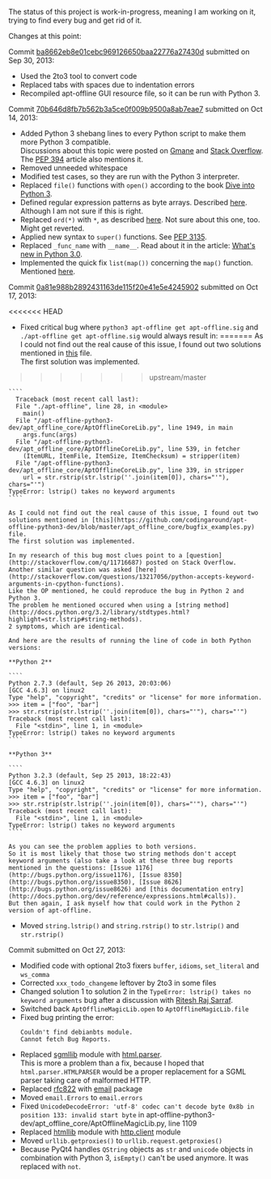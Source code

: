 The status of this project is work-in-progress, meaning I am working on it, trying to find every bug and get rid of it.

Changes at this point:

Commit [ba8662eb8e01cebc969126650baa22776a27430d](https://github.com/codingaround/apt-offline-python3-dev/commit/ba8662eb8e01cebc969126650baa22776a27430d) submitted on Sep 30, 2013:

- Used the 2to3 tool to convert code
- Replaced tabs with spaces due to indentation errors
- Recompiled apt-offline GUI resource file, so it can be run with Python 3.

Commit [70b646d8fb7b562b3a5ce0f009b9500a8ab7eae7](https://github.com/codingaround/apt-offline-python3-dev/commit/70b646d8fb7b562b3a5ce0f009b9500a8ab7eae7) submitted on Oct 14, 2013:

- Added Python 3 shebang lines to every Python script to make them more Python 3 compatible.  
  Discussions about this topic were posted on [Gmane](http://comments.gmane.org/gmane.comp.python.porting/192) and [Stack Overflow](http://stackoverflow.com/questions/7670303/purpose-of-usr-bin-python3). The [PEP 394](http://www.python.org/dev/peps/pep-0394/) article also mentions it.
- Removed unneeded whitespace
- Modified test cases, so they are run with the Python 3 interpreter.
- Replaced `file()` functions with `open()` according to the book [Dive into Python 3](http://getpython3.com/diveintopython3/case-study-porting-chardet-to-python-3.html#namefileisnotdefined).
- Defined regular expression patterns as byte arrays. Described [here](http://getpython3.com/diveintopython3/case-study-porting-chardet-to-python-3.html#cantuseastringpattern). Although I am not sure if this is right.
- Replaced `ord(*)` with `*`, as described [here](http://getpython3.com/diveintopython3/case-study-porting-chardet-to-python-3.html#ordexpectedstring). Not sure about this one, too. Might get reverted.
- Applied new syntax to `super()` functions. See [PEP 3135](http://www.python.org/dev/peps/pep-3135/).
- Replaced `_func_name` with `__name__`. Read about it in the article: [What's new in Python 3.0](http://docs.python.org/3.0/whatsnew/3.0.html#operators-and-special-methods).
- Implemented the quick fix `list(map())` concerning the `map()` function. Mentioned [here](http://docs.python.org/3.0/whatsnew/3.0.html#views-and-iterators-instead-of-lists).

Commit [0a81e988b2892431163de115f20e41e5e4245902](https://github.com/codingaround/apt-offline-python3-dev/commit/0a81e988b2892431163de115f20e41e5e4245902) submitted on Oct 17, 2013:

<<<<<<< HEAD
- Fixed critical bug where `python3 apt-offline get apt-offline.sig` and `./apt-offline get apt-offline.sig` would always result in:
=======
As I could not find out the real cause of this issue, I found out two solutions mentioned in [this](https://github.com/codingaround/apt-offline-python3-dev/blob/master/apt_offline_core/bugfix_examples.py) file.  
The first solution was implemented.
>>>>>>> upstream/master

    ````
      Traceback (most recent call last):
      File "./apt-offline", line 28, in <module>
        main()
      File "/apt-offline-python3-dev/apt_offline_core/AptOfflineCoreLib.py", line 1949, in main
        args.func(args)
      File "/apt-offline-python3-dev/apt_offline_core/AptOfflineCoreLib.py", line 539, in fetcher
        (ItemURL, ItemFile, ItemSize, ItemChecksum) = stripper(item)
      File "/apt-offline-python3-dev/apt_offline_core/AptOfflineCoreLib.py", line 339, in stripper
        url = str.rstrip(str.lstrip(''.join(item[0]), chars="'"), chars="'")
    TypeError: lstrip() takes no keyword arguments
    ````

    As I could not find out the real cause of this issue, I found out two solutions mentioned in [this](https://github.com/codingaround/apt-offline-python3-dev/blob/master/apt_offline_core/bugfix_examples.py) file.  
    The first solution was implemented.
    
    In my research of this bug most clues point to a [question](http://stackoverflow.com/q/11716687) posted on Stack Overflow.  
    Another similar question was asked [here](http://stackoverflow.com/questions/13217056/python-accepts-keyword-arguments-in-cpython-functions).  
    Like the OP mentioned, he could reproduce the bug in Python 2 and Python 3.  
    The problem he mentioned occured when using a [string method](http://docs.python.org/3.2/library/stdtypes.html?highlight=str.lstrip#string-methods).  
    2 symptoms, which are identical.
    
    And here are the results of running the line of code in both Python versions:

    **Python 2**
    
    ````
    Python 2.7.3 (default, Sep 26 2013, 20:03:06) 
    [GCC 4.6.3] on linux2
    Type "help", "copyright", "credits" or "license" for more information.
    >>> item = ["foo", "bar"]
    >>> str.rstrip(str.lstrip(''.join(item[0]), chars="'"), chars="'")
    Traceback (most recent call last):
      File "<stdin>", line 1, in <module>
    TypeError: lstrip() takes no keyword arguments
    ````
    
    **Python 3**
    
    ````
    Python 3.2.3 (default, Sep 25 2013, 18:22:43) 
    [GCC 4.6.3] on linux2
    Type "help", "copyright", "credits" or "license" for more information.
    >>> item = ["foo", "bar"]
    >>> str.rstrip(str.lstrip(''.join(item[0]), chars="'"), chars="'")
    Traceback (most recent call last):
      File "<stdin>", line 1, in <module>
    TypeError: lstrip() takes no keyword arguments
    ````
    
    As you can see the problem applies to both versions.  
    So it is most likely that those two string methods don't accept keyword arguments (also take a look at these three bug reports mentioned in the questions: [Issue 1176](http://bugs.python.org/issue1176), [Issue 8350](http://bugs.python.org/issue8350), [Issue 8626](http://bugs.python.org/issue8626) and [this documentation entry](http://docs.python.org/dev/reference/expressions.html#calls)).  
    But then again, I ask myself how that could work in the Python 2 version of apt-offline.

- Moved `string.lstrip()` and `string.rstrip()` to `str.lstrip()` and `str.rstrip()`

Commit []() submitted on Oct 27, 2013:

- Modified code with optional 2to3 fixers `buffer`, `idioms`, `set_literal` and `ws_comma`
- Corrected `xxx_todo_changeme` leftover by 2to3 in some files
- Changed solution 1 to solution 2 in the `TypeError: lstrip() takes no keyword arguments` bug after a discussion with [Ritesh Raj Sarraf](https://github.com/rickysarraf).
- Switched back `AptOfflineMagicLib.open` to `AptOfflineMagicLib.file`
- Fixed bug printing the error:
  ````
  Couldn't find debianbts module.
  Cannot fetch Bug Reports.
  ````
- Replaced [sgmllib](http://docs.python.org/2.7/library/sgmllib.html) module with [html.parser](http://docs.python.org/3/library/html.parser.html).  
  This is more a problem than a fix, because I hoped that `html.parser.HTMLPARSER` would be a proper replacement for a SGML parser taking care of malformed HTTP.
- Replaced [rfc822](http://docs.python.org/2.7/library/rfc822.html) with [email](http://docs.python.org/3/library/email.html) package
- Moved `email.Errors` to `email.errors`
- Fixed `UnicodeDecodeError: 'utf-8' codec can't decode byte 0x8b in position 133: invalid start byte` in apt-offline-python3-dev/apt_offline_core/AptOfflineMagicLib.py, line 1109
- Replaced [htmllib](http://docs.python.org/2.7/library/htmllib.html) module with [http.client](http://docs.python.org/3/library/http.client.html) module
- Moved `urllib.getproxies()` to `urllib.request.getproxies()`
- Because PyQt4 handles `QString` objects as `str` and `unicode` objects in combination with Python 3, `isEmpty()` can't be used anymore. It was replaced with `not`.
